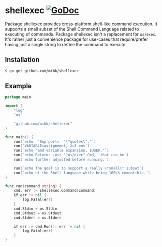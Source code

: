 # shellexec [![GoDoc](https://godoc.org/github.com/mibk/shellexec?status.png)](https://godoc.org/github.com/mibk/shellexec)

Package shellexec provides cross-platform shell-like command execution. It
supports a small subset of the Shell Command Language related to executing
of commands. Package shellexec isn't a replacement for `os/exec`. It's rather
just a convenience package for use-cases that require/prefer having just a
single string to define the command to execute.

## Installation

```bash
$ go get github.com/mibk/shellexec
```

## Example

```go
package main

import (
	"log"
	"os"

	"github.com/mibk/shellexec"
)

func main() {
	run(`echo  'Sup'ports  "\"quotes\","`)
	run(`VARIABLE=assignment, X=3 env`)
	run(`echo "and variable expansion, $USER."`)
	run(`echo Returns just '"os/exec".Cmd,' that can be`)
	run(`echo further adjusted before running.`)

	run(`echo The goal is to support a really \*small\* subset`)
	run(`echo of the Shell language while being 100\% compatible.`)
}

func run(command string) {
	cmd, err := shellexec.Command(command)
	if err != nil {
		log.Fatal(err)
	}
	cmd.Stdin = os.Stdin
	cmd.Stdout = os.Stdout
	cmd.Stderr = os.Stderr

	if err := cmd.Run(); err != nil {
		log.Fatal(err)
	}
}
```
